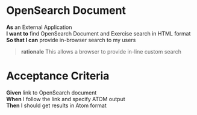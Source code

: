 OpenSearch Document
===================

**As**	an External Application<br/>
**I want to** find OpenSearch Document and Exercise search in HTML format<br/>
**So that I can** provide in-browser search to my users <br/>
		
> **rationale** This allows a browser to provide in-line custom search

Acceptance Criteria
===================

**Given**	link to OpenSearch document<br/>
**When**	I follow the link and specify ATOM output<br/>
**Then**  	I should get results in Atom format<br/>
